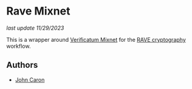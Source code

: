 # Rave Mixnet

_last update 11/29/2023_

This is a wrapper around [Verificatum Mixnet](https://www.verificatum.org/) for the 
[RAVE cryptography](https://github.com/votingworks/rave-cryptography-implementation) workflow.

## Authors
- [John Caron](https://github.com/JohnLCaron)